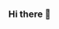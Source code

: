 ### Hi there 👋

<!--
**Pumpkin-Nguyen/Pumpkin-Nguyen** is a ✨ _special_ ✨ repository because its `README.md` (this file) appears on your GitHub profile.

Here are some ideas to get you started:

- 🔭 I’m currently student
- 🌱 I’m currently learning TypeScript, JavaScript
- 👯 I’m looking to collaborate on ...
- 🤔 I’m looking for help with ...
- 🇻🇳 I'm live in Vietnam
- 💬 Ask me about ...
- 📫 How to reach me: ...
- 😄 Pronouns: ...
- ⚡ Fun fact: ...
-->
